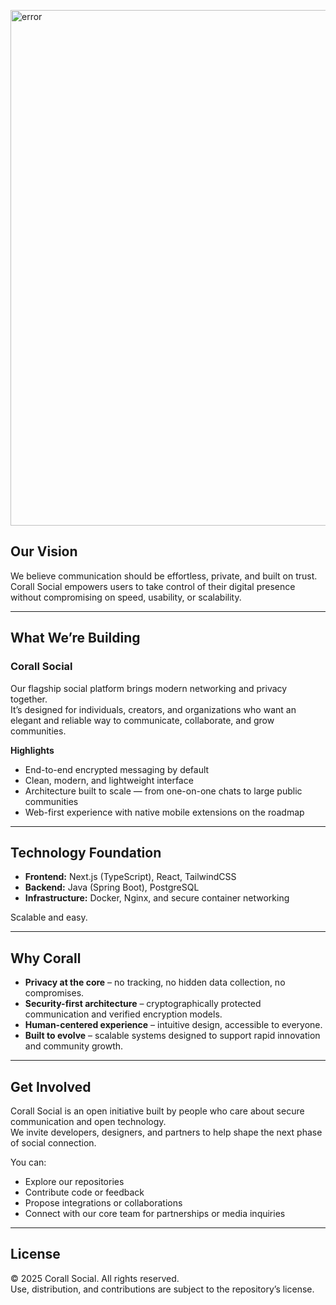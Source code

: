 <p align="left">
  <picture>
    <img src="https://raw.githubusercontent.com/Corall-Social/.github/main/profile/Poster.png" width="825px" alt="error">
  </picture>
</p>

## Our Vision
We believe communication should be effortless, private, and built on trust.  
Corall Social empowers users to take control of their digital presence without compromising on speed, usability, or scalability.

---

## What We’re Building

### Corall Social
Our flagship social platform brings modern networking and privacy together.  
It’s designed for individuals, creators, and organizations who want an elegant and reliable way to communicate, collaborate, and grow communities.

**Highlights**
- End-to-end encrypted messaging by default  
- Clean, modern, and lightweight interface  
- Architecture built to scale — from one-on-one chats to large public communities  
- Web-first experience with native mobile extensions on the roadmap  

---

## Technology Foundation

- **Frontend:** Next.js (TypeScript), React, TailwindCSS  
- **Backend:** Java (Spring Boot), PostgreSQL  
- **Infrastructure:** Docker, Nginx, and secure container networking

Scalable and easy.

---

## Why Corall
- **Privacy at the core** – no tracking, no hidden data collection, no compromises.  
- **Security-first architecture** – cryptographically protected communication and verified encryption models.  
- **Human-centered experience** – intuitive design, accessible to everyone.  
- **Built to evolve** – scalable systems designed to support rapid innovation and community growth.

---

## Get Involved
Corall Social is an open initiative built by people who care about secure communication and open technology.  
We invite developers, designers, and partners to help shape the next phase of social connection.

You can:
- Explore our repositories  
- Contribute code or feedback  
- Propose integrations or collaborations  
- Connect with our core team for partnerships or media inquiries  

---

## License
© 2025 Corall Social. All rights reserved.  
Use, distribution, and contributions are subject to the repository’s license.